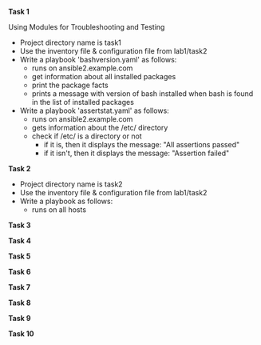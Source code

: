 
**Task 1** 

Using Modules for Troubleshooting and Testing

-  Project directory name is task1
-  Use the inventory file & configuration file from lab1/task2
-  Write a playbook 'bashversion.yaml' as follows:
   - runs on ansible2.example.com
   - get information about all installed packages
   - print the package facts
   - prints a message with version of bash installed when bash is found in the list of installed packages
-  Write a playbook 'assertstat.yaml' as follows:
   - runs on ansible2.example.com
   - gets information about the /etc/ directory
   - check if /etc/ is a directory or not
     - if it is, then it displays the message: "All assertions passed"
     - if it isn't, then it displays the message: "Assertion failed"

**Task 2**



-  Project directory name is task2
-  Use the inventory file & configuration file from lab1/task2
-  Write a playbook as follows:
   - runs on all hosts

**Task 3**


**Task 4**


**Task 5**


**Task 6**


**Task 7**


**Task 8**


**Task 9**


**Task 10**




